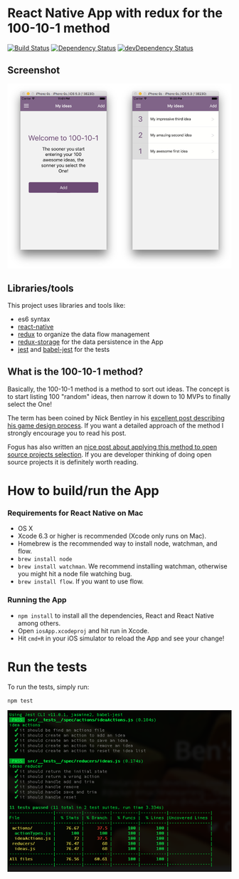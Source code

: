 # React Native App with redux for the 100-10-1 method

[![Build Status](https://travis-ci.org/benoitvallon/react-native-redux-app-100-10-1.svg?branch=master)](https://travis-ci.org/benoitvallon/react-native-redux-app-100-10-1) [![Dependency Status](https://david-dm.org/benoitvallon/react-native-redux-app-100-10-1.svg)](https://david-dm.org/benoitvallon/react-native-redux-app-100-10-1) [![devDependency Status](https://david-dm.org/benoitvallon/react-native-redux-app-100-10-1/dev-status.svg)](https://david-dm.org/benoitvallon/react-native-redux-app-100-10-1#info=devDependencies)

## Screenshot

![100-10-1 App](images/app.png "100-10-1 App")

## Libraries/tools

This project uses libraries and tools like:
- es6 syntax
- [react-native](https://facebook.github.io/react-native)
- [redux](http://redux.js.org) to organize the data flow management
- [redux-storage](https://github.com/michaelcontento/redux-storage) for the data persistence in the App
- [jest](https://facebook.github.io/jest) and [babel-jest](https://github.com/babel/babel-jest) for the tests

## What is the 100-10-1 method?

Basically, the 100-10-1 method is a method to sort out ideas. The concept is to start listing 100 "random" ideas, then narrow it down to 10 MVPs to finally select the One!

The term has been coined by Nick Bentley in his [excellent post describing his game design process](https://nickbentleygames.wordpress.com/2014/05/12/the-100-10-1-method-for-game-design/). If you want a detailed approach of the method I strongly encourage you to read his post.

Fogus has also written an [nice post about applying this method to open source projects selection](http://blog.fogus.me/2015/11/04/the-100101-method-my-approach-to-open-source/). If you are developer thinking of doing open source projects it is definitely worth reading.

# How to build/run the App

### Requirements for React Native on Mac

- OS X
- Xcode 6.3 or higher is recommended (Xcode only runs on Mac).
- Homebrew is the recommended way to install node, watchman, and flow.
- `brew install node`
- `brew install watchman`. We recommend installing watchman, otherwise you might hit a node file watching bug.
- `brew install flow`. If you want to use flow.

### Running the App

- `npm install` to install all the dependencies, React and React Native among others.
- Open `iosApp.xcodeproj` and hit run in Xcode.
- Hit `cmd+R` in your iOS simulator to reload the App and see your change!

# Run the tests

To run the tests, simply run:

```
npm test
```

![Tests](images/tests.png "Tests")
